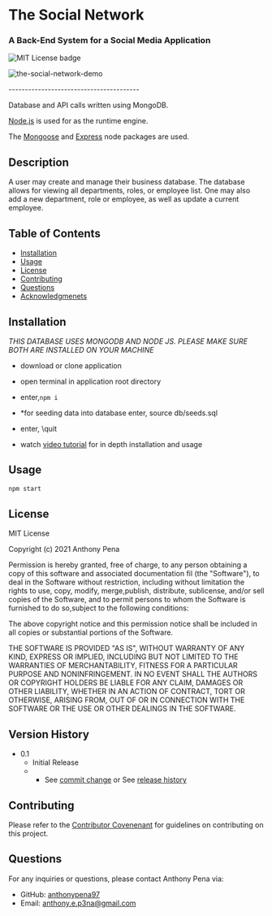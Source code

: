 # The Social Network
### A Back-End System for a Social Media Application
![MIT License badge](https://img.shields.io/badge/license-MIT_License-green)

![the-social-network-demo](https://user-images.githubusercontent.com/79285555/134801587-85d50485-23a9-459b-a7d5-a3367d9ebb00.gif)


<p> ---------------------------------------- </p>

Database and API calls written using MongoDB.

[Node.js](https://nodejs.org/en/) is used for as the runtime engine.

The [Mongoose](https://mongoosejs.com/) and [Express](https://expressjs.com/) node packages are used.

## Description
A user may create and manage their business database. The database allows for viewing all departments, roles, or employee list. One may also add a new department, role or employee, as well as update a current employee.

## Table of Contents
* [Installation](#installation)
* [Usage](#usage)
* [License](#license)
* [Contributing](#contributing)
* [Questions](#questions)
* [Acknowledgmenets](#Acknowledgments)

## Installation
*THIS DATABASE USES MONGODB AND NODE JS. PLEASE MAKE SURE BOTH ARE INSTALLED ON YOUR MACHINE*

- download or clone application
- open terminal in application root directory
- enter,`npm i`
- *for seeding data into database enter, source db/seeds.sql
- enter,  \quit

- watch [video tutorial](https://drive.google.com/file/d/1HBElkQdgQxMrk20BcEzHFySapOMfL7aq/view?usp=sharing) for in depth installation and usage

## Usage

```bash
npm start
```

## License
MIT License
    
Copyright (c) 2021 Anthony Pena

Permission is hereby granted, free of charge, to any person obtaining a copy of this software and associated documentation fil (the "Software"), to deal in the Software without restriction, including without limitation the rights to use, copy, modify, merge,publish, distribute, sublicense, and/or sell copies of the Software, and to permit persons to whom the Software is furnished to do so,subject to the following conditions:
            
The above copyright notice and this permission notice shall be included in all copies or substantial portions of the Software.
            
THE SOFTWARE IS PROVIDED "AS IS", WITHOUT WARRANTY OF ANY KIND, EXPRESS OR IMPLIED, INCLUDING BUT NOT LIMITED TO THE WARRANTIES OF MERCHANTABILITY, FITNESS FOR A PARTICULAR PURPOSE AND NONINFRINGEMENT. IN NO EVENT SHALL THE AUTHORS OR COPYRIGHT HOLDERS BE LIABLE FOR ANY CLAIM, DAMAGES OR OTHER LIABILITY, WHETHER IN AN ACTION OF CONTRACT, TORT OR OTHERWISE, ARISING FROM, OUT OF OR IN CONNECTION WITH THE SOFTWARE OR THE USE OR OTHER DEALINGS IN THE SOFTWARE.

## Version History
    
* 0.1
    * Initial Release
    * * See [commit change](https://github.com/anthonypena97/the-social-network/commits/main) or See [release history](https://github.com/anthonypena97/the-social-network/releases)

## Contributing
Please refer to the [Contributor Covenenant](https://www.contributor-covenant.org/) for guidelines on contributing on this project.

## Questions
For any inquiries or questions, please contact Anthony Pena via:
* GitHub: [anthonypena97](https://github.com/anthonypena97)
* Email: <anthony.e.p3na@gmail.com>
